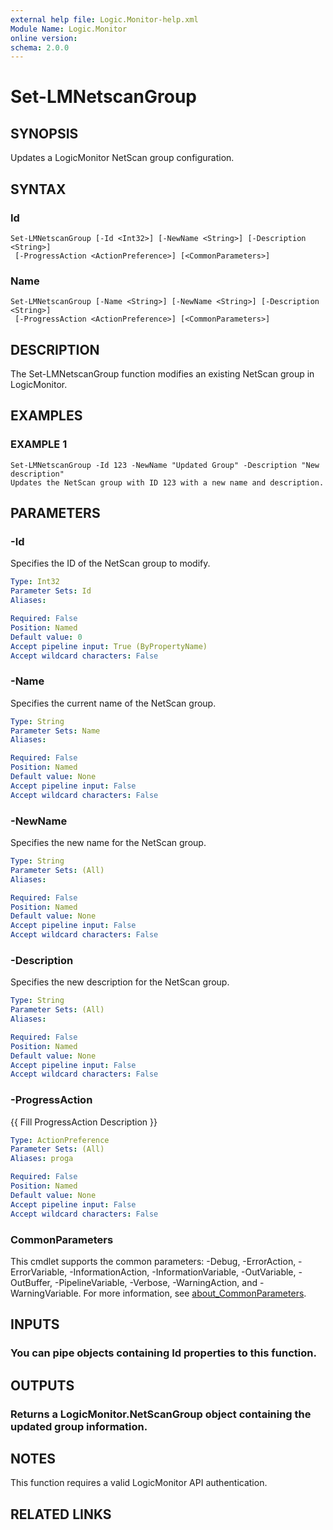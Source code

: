 ```yaml
---
external help file: Logic.Monitor-help.xml
Module Name: Logic.Monitor
online version:
schema: 2.0.0
---
```


# Set-LMNetscanGroup

## SYNOPSIS
Updates a LogicMonitor NetScan group configuration.

## SYNTAX

### Id
```
Set-LMNetscanGroup [-Id <Int32>] [-NewName <String>] [-Description <String>]
 [-ProgressAction <ActionPreference>] [<CommonParameters>]
```

### Name
```
Set-LMNetscanGroup [-Name <String>] [-NewName <String>] [-Description <String>]
 [-ProgressAction <ActionPreference>] [<CommonParameters>]
```

## DESCRIPTION
The Set-LMNetscanGroup function modifies an existing NetScan group in LogicMonitor.

## EXAMPLES

### EXAMPLE 1
```
Set-LMNetscanGroup -Id 123 -NewName "Updated Group" -Description "New description"
Updates the NetScan group with ID 123 with a new name and description.
```

## PARAMETERS

### -Id
Specifies the ID of the NetScan group to modify.

```yaml
Type: Int32
Parameter Sets: Id
Aliases:

Required: False
Position: Named
Default value: 0
Accept pipeline input: True (ByPropertyName)
Accept wildcard characters: False
```

### -Name
Specifies the current name of the NetScan group.

```yaml
Type: String
Parameter Sets: Name
Aliases:

Required: False
Position: Named
Default value: None
Accept pipeline input: False
Accept wildcard characters: False
```

### -NewName
Specifies the new name for the NetScan group.

```yaml
Type: String
Parameter Sets: (All)
Aliases:

Required: False
Position: Named
Default value: None
Accept pipeline input: False
Accept wildcard characters: False
```

### -Description
Specifies the new description for the NetScan group.

```yaml
Type: String
Parameter Sets: (All)
Aliases:

Required: False
Position: Named
Default value: None
Accept pipeline input: False
Accept wildcard characters: False
```

### -ProgressAction
{{ Fill ProgressAction Description }}

```yaml
Type: ActionPreference
Parameter Sets: (All)
Aliases: proga

Required: False
Position: Named
Default value: None
Accept pipeline input: False
Accept wildcard characters: False
```

### CommonParameters
This cmdlet supports the common parameters: -Debug, -ErrorAction, -ErrorVariable, -InformationAction, -InformationVariable, -OutVariable, -OutBuffer, -PipelineVariable, -Verbose, -WarningAction, and -WarningVariable. For more information, see [about_CommonParameters](http://go.microsoft.com/fwlink/?LinkID=113216).

## INPUTS

### You can pipe objects containing Id properties to this function.
## OUTPUTS

### Returns a LogicMonitor.NetScanGroup object containing the updated group information.
## NOTES
This function requires a valid LogicMonitor API authentication.

## RELATED LINKS
